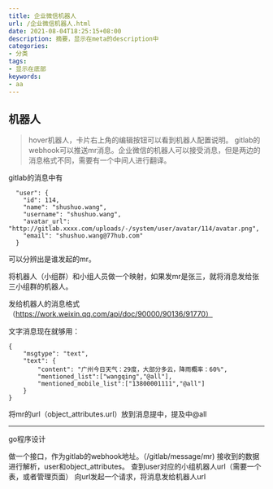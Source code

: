 ```yaml
---
title: 企业微信机器人
url: /企业微信机器人.html
date: 2021-08-04T18:25:15+08:00
description: 摘要，显示在meta的description中
categories:
- 分类
tags:
- 显示在底部
keywords:
- aa
---
```


## 机器人
> hover机器人，卡片右上角的编辑按钮可以看到机器人配置说明。
gitlab的webhook可以推送mr消息。企业微信的机器人可以接受消息，但是两边的消息格式不同，需要有一个中间人进行翻译。

gitlab的消息中有
```
  "user": {
    "id": 114,
    "name": "shushuo.wang",
    "username": "shushuo.wang",
    "avatar_url": "http://gitlab.xxxx.com/uploads/-/system/user/avatar/114/avatar.png",
    "email": "shushuo.wang@77hub.com"
  }
```
可以分辨出是谁发起的mr。

将机器人（小组群）和小组人员做一个映射，如果发mr是张三，就将消息发给张三小组群的机器人。

发给机器人的消息格式（https://work.weixin.qq.com/api/doc/90000/90136/91770）

文字消息现在就够用：
```
{
    "msgtype": "text",
    "text": {
        "content": "广州今日天气：29度，大部分多云，降雨概率：60%",
        "mentioned_list":["wangqing","@all"],
        "mentioned_mobile_list":["13800001111","@all"]
    }
}
```
将mr的url（object_attributes.url）放到消息提中，提及中@all

----

go程序设计

做一个接口，作为gitlab的webhook地址。（/gitlab/message/mr)
接收到的数据进行解析，user和object_attributes。
查到user对应的小组机器人url（需要一个表，或者管理页面）
向url发起一个请求，将消息发给机器人url

